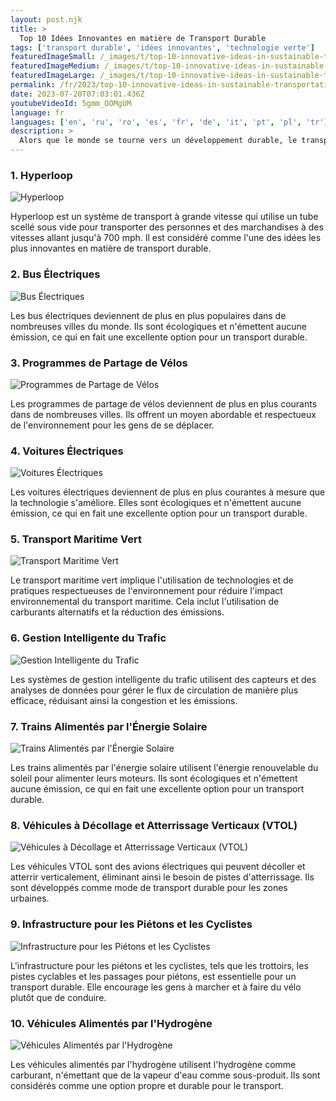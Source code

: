 ```yaml
---
layout: post.njk
title: >
  Top 10 Idées Innovantes en matière de Transport Durable
tags: ['transport durable', 'idées innovantes', 'technologie verte']
featuredImageSmall: /_images/t/top-10-innovative-ideas-in-sustainable-transportation-cover-fr-small.webp
featuredImageMedium: /_images/t/top-10-innovative-ideas-in-sustainable-transportation-cover-fr-medium.webp
featuredImageLarge: /_images/t/top-10-innovative-ideas-in-sustainable-transportation-cover-fr-large.webp
permalink: /fr/2023/top-10-innovative-ideas-in-sustainable-transportation.html
date: 2023-07-20T07:03:01.436Z
youtubeVideoId: 5gmm_OOMgUM
language: fr
languages: ['en', 'ru', 'ro', 'es', 'fr', 'de', 'it', 'pt', 'pl', 'tr']
description: >
  Alors que le monde se tourne vers un développement durable, le transport est l'un des domaines majeurs où des idées innovantes sont mises en œuvre. Voici les 10 meilleures idées innovantes en matière de transport durable.
---
```


### 1. Hyperloop

![Hyperloop](/_images/3/308fa6301ed939775958175f07f1e3e5-medium.webp)

Hyperloop est un système de transport à grande vitesse qui utilise un tube scellé sous vide pour transporter des personnes et des marchandises à des vitesses allant jusqu'à 700 mph. Il est considéré comme l'une des idées les plus innovantes en matière de transport durable.

### 2. Bus Électriques

![Bus Électriques](/_images/1/191091b8638a008162467e2d8e71e2b3-medium.webp)

Les bus électriques deviennent de plus en plus populaires dans de nombreuses villes du monde. Ils sont écologiques et n'émettent aucune émission, ce qui en fait une excellente option pour un transport durable.

### 3. Programmes de Partage de Vélos

![Programmes de Partage de Vélos](/_images/c/c6207778fd41623e89f2914bf0e1f82d-medium.webp)

Les programmes de partage de vélos deviennent de plus en plus courants dans de nombreuses villes. Ils offrent un moyen abordable et respectueux de l'environnement pour les gens de se déplacer.

### 4. Voitures Électriques

![Voitures Électriques](/_images/c/ce13f3b237e20f577bcdbbae170851b5-medium.webp)

Les voitures électriques deviennent de plus en plus courantes à mesure que la technologie s'améliore. Elles sont écologiques et n'émettent aucune émission, ce qui en fait une excellente option pour un transport durable.

### 5. Transport Maritime Vert

![Transport Maritime Vert](/_images/3/344ecec2719a342ea0697714a6b0cb6a-medium.webp)

Le transport maritime vert implique l'utilisation de technologies et de pratiques respectueuses de l'environnement pour réduire l'impact environnemental du transport maritime. Cela inclut l'utilisation de carburants alternatifs et la réduction des émissions.

### 6. Gestion Intelligente du Trafic

![Gestion Intelligente du Trafic](/_images/6/601025e57ce72250bb6e83fc691c82f4-medium.webp)

Les systèmes de gestion intelligente du trafic utilisent des capteurs et des analyses de données pour gérer le flux de circulation de manière plus efficace, réduisant ainsi la congestion et les émissions.

### 7. Trains Alimentés par l'Énergie Solaire

![Trains Alimentés par l'Énergie Solaire](/_images/9/960ee2bb159f63aa63cd2c53a4adfbd6-medium.webp)

Les trains alimentés par l'énergie solaire utilisent l'énergie renouvelable du soleil pour alimenter leurs moteurs. Ils sont écologiques et n'émettent aucune émission, ce qui en fait une excellente option pour un transport durable.

### 8. Véhicules à Décollage et Atterrissage Verticaux (VTOL)

![Véhicules à Décollage et Atterrissage Verticaux (VTOL)](/_images/b/b11ebcc5e0c52811e1f71f3fc371038f-medium.webp)

Les véhicules VTOL sont des avions électriques qui peuvent décoller et atterrir verticalement, éliminant ainsi le besoin de pistes d'atterrissage. Ils sont développés comme mode de transport durable pour les zones urbaines.

### 9. Infrastructure pour les Piétons et les Cyclistes

![Infrastructure pour les Piétons et les Cyclistes](/_images/e/eec7249cdc08b5e324a7a49feecd03f7-medium.webp)

L'infrastructure pour les piétons et les cyclistes, tels que les trottoirs, les pistes cyclables et les passages pour piétons, est essentielle pour un transport durable. Elle encourage les gens à marcher et à faire du vélo plutôt que de conduire.

### 10. Véhicules Alimentés par l'Hydrogène

![Véhicules Alimentés par l'Hydrogène](/_images/6/6fa099ddbb7ca041dc3a8dc9aa1b14aa-medium.webp)

Les véhicules alimentés par l'hydrogène utilisent l'hydrogène comme carburant, n'émettant que de la vapeur d'eau comme sous-produit. Ils sont considérés comme une option propre et durable pour le transport.

